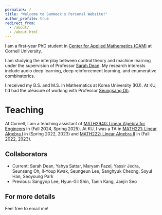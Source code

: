 ```yaml
---
permalink: /
title: "Welcome to Sunmook's Personal Website!"
author_profile: true
redirect_from: 
  - /about/
  - /about.html
---
```


I am a first-year PhD student in [Center for Applied Mathematics (CAM)](https://cam.cornell.edu) at Cornell University.

I am studying the interplay between control theory and machine learning under the supervision of Professor [Sarah Dean](https://sdean.website). My research interests include audio deep learning, deep reinforcement learning, and enumerative combinatorics. 

I received my B.S. and M.S. in Mathematics at Korea University (KU). At KU, I'd had the pleasure of working with Professor [Seungsang Oh](https://sites.google.com/view/seungsangoh/home).

Teaching
======
At Cornell, I am a teaching assistant of <u>MATH2940: Linear Algebra for Engineers</u> in (Fall 2024, Spring 2025). At KU, I was a TA in <u>MATH221: Linear Algebra I</u> in (Spring 2022, 2023) and <u>MATH222: Linear Algebra II</u> in (Fall 2022, 2023).

Collaborators
------
- Current: Sarah Dean, Yahya Sattar, Maryam Fazel, Yassir Jedra, Seunsang Oh, Il-Youp Kwak, Seungeun Lee, Sanghyuk Cheong, Soyul Han, Seoyoung Park
- Previous: Sangyop Lee, Hyun-Gil Shin, Taein Kang, Jaejin Seo

For more details
------
Feel free to email me!